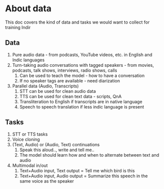 # About data

This doc covers the kind of data and tasks we would want to collect for training Indir

## Data

1. Pure audio data - from podcasts, YouTube videos, etc. in English and Indic languages
2. Turn-taking audio conversations with tagged speakers - from movies, podcasts, talk shows, interviews, radio shows, calls
   1. Can be used to teach the model - how to have a conversation
   2. If no speaker tags are available - need diarization
3. Parallel data (Audio, Transcripts)
   1. STT can be used for clean audio data
   2. TTS can be used for clean text data - scripts, QnA
   3. Transliteration to English if transcripts are in native language
   4. Speech to speech translation if less indic language is present

## Tasks

1. STT or TTS tasks
2. Voice cloning
3. (Text, Audio) or (Audio, Text) continuations
   1. Speak this aloud.., write and tell me..
   2. The model should learn how and when to alternate between text and audio
4. Multimodal in/out
   1. Text+Audio input, Text output = Tell me which bird is this <Audio>...
   2. Text+Audio input, Audio output = Summarize this speech in the same voice as the speaker <Audio>... <Audio>
